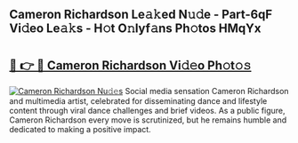 ## Cameron Richardson Le𝚊𝚔ed N𝚞𝚍e - Part-6qF Vi𝚍eo Le𝚊𝚔s - H𝚘t O𝚗lyf𝚊ns Ph𝚘tos HMqYx

# <h2><a href="http://hf8wbr.feru.top/?c=Cameron+Richardson">🔗 👉 🔴 Cameron Richardson Vi𝚍𝚎o Ph𝚘t𝚘𝚜</a></h2>

[![Cameron Richardson Nu𝚍𝚎s](https://i.imgur.com/0TWrTi3.gif)](http://hf8wbr.feru.top/?c=Cameron+Richardson)
Social media sensation Cameron Richardson and multimedia artist, celebrated for disseminating dance and lifestyle content through viral dance challenges and brief videos. As a public figure, Cameron Richardson every move is scrutinized, but he remains humble and dedicated to making a positive impact. 
